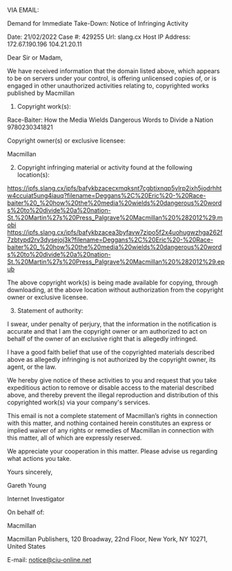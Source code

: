 VIA EMAIL:

Demand for Immediate Take-Down: Notice of Infringing Activity


Date: 	21/02/2022
Case #: 	429255
Url: 	slang.cx
Host IP Address: 	172.67.190.196 104.21.20.11




Dear Sir or Madam,

We have received information that the domain listed above, which appears to be on servers under your control, is offering unlicensed copies of, or is engaged in other unauthorized activities relating to, copyrighted works published by Macmillan

1. Copyright work(s):



Race-Baiter: How the Media Wields Dangerous Words to Divide a Nation 	9780230341821


Copyright owner(s) or exclusive licensee:

Macmillan



2. Copyright infringing material or activity found at the following location(s):

https://ipfs.slang.cx/ipfs/bafykbzacecxmqksnt7cgbtixnqp5vlrp2ixh5jodrhhtw4ccuiat5ung4iauq?filename=Deggans%2C%20Eric%20-%20Race-baiter%20_%20how%20the%20media%20wields%20dangerous%20words%20to%20divide%20a%20nation-St.%20Martin%27s%20Press_Palgrave%20Macmillan%20%282012%29.mobi
https://ipfs.slang.cx/ipfs/bafykbzacea3byfavw7zipo5f2x4uohugwzhga262f7zbtypd2rv3dysejoj3k?filename=Deggans%2C%20Eric%20-%20Race-baiter%20_%20how%20the%20media%20wields%20dangerous%20words%20to%20divide%20a%20nation-St.%20Martin%27s%20Press_Palgrave%20Macmillan%20%282012%29.epub


The above copyright work(s) is being made available for copying, through downloading, at the above location without authorization from the copyright owner or exclusive licensee.



3. Statement of authority:

I swear, under penalty of perjury, that the information in the notification is accurate and that I am the copyright owner or am authorized to act on behalf of the owner of an exclusive right that is allegedly infringed.

I have a good faith belief that use of the copyrighted materials described above as allegedly infringing is not authorized by the copyright owner, its agent, or the law.

We hereby give notice of these activities to you and request that you take expeditious action to remove or disable access to the material described above, and thereby prevent the illegal reproduction and distribution of this copyrighted work(s) via your company's services.

This email is not a complete statement of Macmillan’s rights in connection with this matter, and nothing contained herein constitutes an express or implied waiver of any rights or remedies of Macmillan in connection with this matter, all of which are expressly reserved.

We appreciate your cooperation in this matter. Please advise us regarding what actions you take.



Yours sincerely,



Gareth Young

Internet Investigator



On behalf of:

Macmillan

Macmillan Publishers, 120 Broadway, 22nd Floor, New York, NY 10271, United States

E-mail: notice@ciu-online.net
